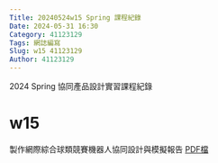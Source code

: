 ```yaml
---
Title: 20240524w15 Spring 課程紀錄
Date: 2024-05-31 16:30
Category: 41123129
Tags: 網誌編寫
Slug: w15 41123129
Author: 41123129
---
```


2024 Spring 協同產品設計實習課程紀錄

<!-- PELICAN_END_SUMMARY -->

# w15
製作網際綜合球類競賽機器人協同設計與模擬報告
[PDF檔]


[PDF檔]:
https://nfuedu-my.sharepoint.com/:b:/g/personal/41123129_nfu_edu_tw/EWJx5tAZfOlOlRQVlQPLLZABd83NAhTN3e8bJsqiVOZ-tw?e=VESH4q




